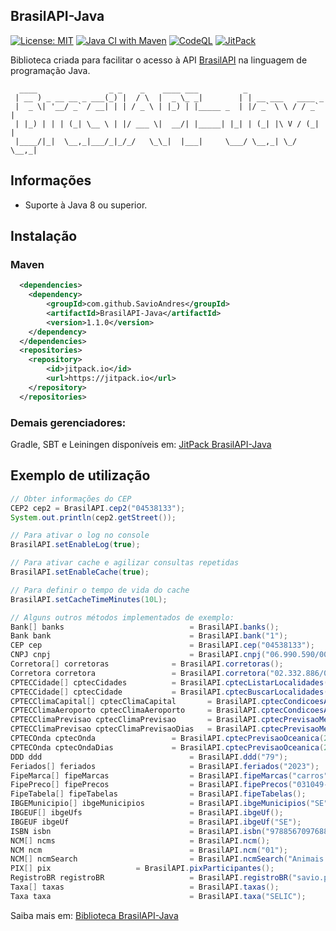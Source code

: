## BrasilAPI-Java
[![License: MIT](https://img.shields.io/badge/License-MIT-green.svg)](https://github.com/SavioAndres/BrasilAPI-Java/blob/main/LICENSE)
[![Java CI with Maven](https://github.com/SavioAndres/BrasilAPI-Java/actions/workflows/maven.yml/badge.svg)](https://github.com/SavioAndres/BrasilAPI-Java/actions/workflows/maven.yml)
[![CodeQL](https://github.com/SavioAndres/BrasilAPI-Java/actions/workflows/codeql.yml/badge.svg)](https://github.com/SavioAndres/BrasilAPI-Java/actions/workflows/codeql.yml)
[![JitPack](https://jitpack.io/v/SavioAndres/BrasilAPI-Java.svg)](https://jitpack.io/#SavioAndres/BrasilAPI-Java/1.1.0)

Biblioteca criada para facilitar o acesso à API [BrasilAPI](https://github.com/BrasilAPI/BrasilAPI) na linguagem de programação Java.

```
  ____                _ _    _    ____ ___          _                  
 | __ ) _ __ __ _ ___(_) |  / \  |  _ \_ _|        | | __ ___   ____ _ 
 |  _ \| '__/ _` / __| | | / _ \ | |_) | |_____ _  | |/ _` \ \ / / _` |
 | |_) | | | (_| \__ \ | |/ ___ \|  __/| |_____| |_| | (_| |\ V / (_| |
 |____/|_|  \__,_|___/_|_/_/   \_\_|  |___|     \___/ \__,_| \_/ \__,_|
```

## Informações
- Suporte à Java 8 ou superior.

## Instalação
### Maven
```xml
  <dependencies>
  	<dependency>
	    <groupId>com.github.SavioAndres</groupId>
	    <artifactId>BrasilAPI-Java</artifactId>
	    <version>1.1.0</version>
  	</dependency>
  </dependencies>
  <repositories>
	<repository>
	    <id>jitpack.io</id>
	    <url>https://jitpack.io</url>
	</repository>
  </repositories>
```
### Demais gerenciadores:
Gradle, SBT e Leiningen disponíveis em: [JitPack BrasilAPI-Java](https://jitpack.io/#SavioAndres/BrasilAPI-Java/1.1.0)

## Exemplo de utilização
```java
// Obter informações do CEP
CEP2 cep2 = BrasilAPI.cep2("04538133");
System.out.println(cep2.getStreet());

// Para ativar o log no console
BrasilAPI.setEnableLog(true);

// Para ativar cache e agilizar consultas repetidas
BrasilAPI.setEnableCache(true);

// Para definir o tempo de vida do cache
BrasilAPI.setCacheTimeMinutes(10L);

// Alguns outros métodos implementados de exemplo:
Bank[] banks                    		= BrasilAPI.banks();
Bank bank                       		= BrasilAPI.bank("1");
CEP cep                         		= BrasilAPI.cep("04538133");
CNPJ cnpj                       		= BrasilAPI.cnpj("06.990.590/0001-23");
Corretora[] corretoras 				= BrasilAPI.corretoras();
Corretora corretora 				= BrasilAPI.corretora("02.332.886/0001-04");
CPTECCidade[] cptecCidades 			= BrasilAPI.cptecListarLocalidades();
CPTECCidade[] cptecCidade 			= BrasilAPI.cptecBuscarLocalidades("São Paulo");
CPTECClimaCapital[] cptecClimaCapital 		= BrasilAPI.cptecCondicoesAtuaisCapitais();
CPTECClimaAeroporto cptecClimaAeroporto 	= BrasilAPI.cptecCondicoesAtuaisAeroporto("SBAR");
CPTECClimaPrevisao cptecClimaPrevisao 		= BrasilAPI.cptecPrevisaoMeteorologicaCidade(442);
CPTECClimaPrevisao cptecClimaPrevisaoDias 	= BrasilAPI.cptecPrevisaoMeteorologicaCidade(442, 4);
CPTECOnda cptecOnda 				= BrasilAPI.cptecPrevisaoOceanica(241);
CPTECOnda cptecOndaDias 			= BrasilAPI.cptecPrevisaoOceanica(241, 2);
DDD ddd                         		= BrasilAPI.ddd("79");
Feriados[] feriados             		= BrasilAPI.feriados("2023");
FipeMarca[] fipeMarcas          		= BrasilAPI.fipeMarcas("carros");
FipePreco[] fipePrecos          		= BrasilAPI.fipePrecos("031049-2");
FipeTabela[] fipeTabelas        		= BrasilAPI.fipeTabelas();
IBGEMunicipio[] ibgeMunicipios  		= BrasilAPI.ibgeMunicipios("SE");
IBGEUF[] ibgeUfs                		= BrasilAPI.ibgeUf();
IBGEUF ibgeUf                   		= BrasilAPI.ibgeUf("SE");
ISBN isbn                       		= BrasilAPI.isbn("9788567097688");
NCM[] ncms                      		= BrasilAPI.ncm();
NCM ncm                         		= BrasilAPI.ncm("01");
NCM[] ncmSearch                 		= BrasilAPI.ncmSearch("Animais vivos.");
PIX[] pix 					= BrasilAPI.pixParticipantes();
RegistroBR registroBR           		= BrasilAPI.registroBR("savio.pw");
Taxa[] taxas                    		= BrasilAPI.taxas();
Taxa taxa                       		= BrasilAPI.taxa("SELIC");

```

Saiba mais em: [Biblioteca BrasilAPI-Java](https://savio.pw/posts/biblioteca-brasilapi-java)
